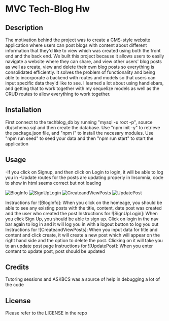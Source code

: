 # MVC Tech-Blog Hw 

## Description 
The motivation behind the project was to create a CMS-style website application where users can post blogs with content about different information that they'd like to view which was created using both the front end and the back end. We built this project because it allows users to easily navigate a website where they can share, and view other users' blog posts as well as create, view and delete their own blog posts so everything is consolidated efficiently. It solves the problem of functionality and being able to incorporate a backend with routes and models so that users can input specific data they'd like to see. I learned a lot about using handlebars, and getting that to work together with my sequelize models as well as the CRUD routes to allow everything to work together. 

## Installation 
First connect to the techblog_db by running "mysql -u root -p", source db/schema.sql and then create the database. 
Use "npm init -y" to retrieve the package.json file, and "npm i" to install the necesary modules. 
Use "npm run seed" to seed your data and then "npm run start" to start the application 

## Usage 
-If you click on Signup, and then click on Login to login, it will be able to log you in 
-Update routes for the posts are updating properly in Insomnia, code to show in html seems correct but not loading 

![BlogInfo](Assets/images/BlogInfo.png)
![SignUpLogin](Assets/images/SignUpLogin.png)
![CreateandViewPosts](Assets/images/CreateandViewPosts.png)
![UpdatePost](Assets/images/UpdatePost.png)

Instructions for ![BlogInfo]: When you click on the homeage, you should be able to see any existing posts with the title, content, date post was created and the user who created the post 
Instructions for ![SignUpLogin]: When you click Sign Up, you should be able to sign up. Click on login in the nav bar again to log in and it will log you in with a logout button to log you out
Instructions for ![CreateandViewPosts]: When you input data for title and content and click create, it will create a new post which will appear on the right hand side and the option to delete the post. Clicking on it will take you to an update post page 
Instructions for ![UpdatePost]: When you enter content to update post, post should be updated 

## Credits 
Tutoring sessions and ASKBCS was a source of help in debugging a lot of the code

## License 
Please refer to the LICENSE in the repo



